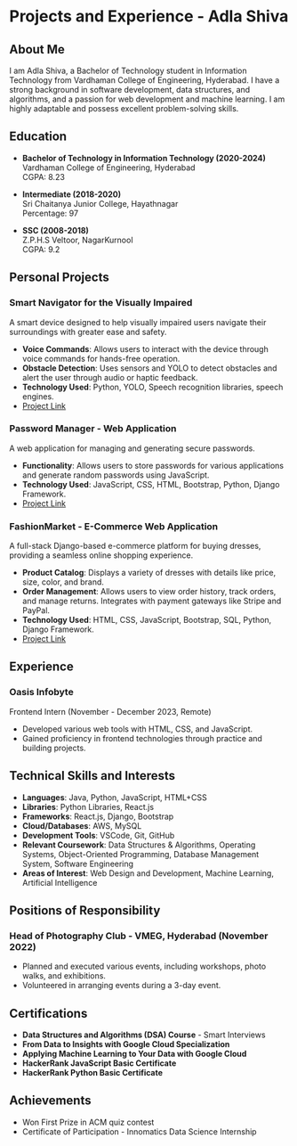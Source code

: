 # Projects and Experience - Adla Shiva

## About Me
I am Adla Shiva, a Bachelor of Technology student in Information Technology from Vardhaman College of Engineering, Hyderabad. I have a strong background in software development, data structures, and algorithms, and a passion for web development and machine learning. I am highly adaptable and possess excellent problem-solving skills.

## Education
- **Bachelor of Technology in Information Technology (2020-2024)**  
  Vardhaman College of Engineering, Hyderabad  
  CGPA: 8.23

- **Intermediate (2018-2020)**  
  Sri Chaitanya Junior College, Hayathnagar  
  Percentage: 97

- **SSC (2008-2018)**  
  Z.P.H.S Veltoor, NagarKurnool  
  CGPA: 9.2

## Personal Projects
### Smart Navigator for the Visually Impaired
A smart device designed to help visually impaired users navigate their surroundings with greater ease and safety.
- **Voice Commands**: Allows users to interact with the device through voice commands for hands-free operation.
- **Obstacle Detection**: Uses sensors and YOLO to detect obstacles and alert the user through audio or haptic feedback.
- **Technology Used**: Python, YOLO, Speech recognition libraries, speech engines.
- [Project Link]()

### Password Manager - Web Application
A web application for managing and generating secure passwords.
- **Functionality**: Allows users to store passwords for various applications and generate random passwords using JavaScript.
- **Technology Used**: JavaScript, CSS, HTML, Bootstrap, Python, Django Framework.
- [Project Link]()

### FashionMarket - E-Commerce Web Application
A full-stack Django-based e-commerce platform for buying dresses, providing a seamless online shopping experience.
- **Product Catalog**: Displays a variety of dresses with details like price, size, color, and brand.
- **Order Management**: Allows users to view order history, track orders, and manage returns. Integrates with payment gateways like Stripe and PayPal.
- **Technology Used**: HTML, CSS, JavaScript, Bootstrap, SQL, Python, Django Framework.
- [Project Link]()

## Experience
### Oasis Infobyte
Frontend Intern (November - December 2023, Remote)
- Developed various web tools with HTML, CSS, and JavaScript.
- Gained proficiency in frontend technologies through practice and building projects.

## Technical Skills and Interests
- **Languages**: Java, Python, JavaScript, HTML+CSS
- **Libraries**: Python Libraries, React.js
- **Frameworks**: React.js, Django, Bootstrap
- **Cloud/Databases**: AWS, MySQL
- **Development Tools**: VSCode, Git, GitHub
- **Relevant Coursework**: Data Structures & Algorithms, Operating Systems, Object-Oriented Programming, Database Management System, Software Engineering
- **Areas of Interest**: Web Design and Development, Machine Learning, Artificial Intelligence

## Positions of Responsibility
### Head of Photography Club - VMEG, Hyderabad (November 2022)
- Planned and executed various events, including workshops, photo walks, and exhibitions.
- Volunteered in arranging events during a 3-day event.

## Certifications
- **Data Structures and Algorithms (DSA) Course** - Smart Interviews
- **From Data to Insights with Google Cloud Specialization**
- **Applying Machine Learning to Your Data with Google Cloud**
- **HackerRank JavaScript Basic Certificate**
- **HackerRank Python Basic Certificate**

## Achievements
- Won First Prize in ACM quiz contest
- Certificate of Participation - Innomatics Data Science Internship

